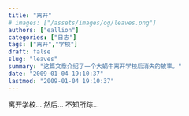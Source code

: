 ```yaml
---
title: "离开"
# images: ["/assets/images/og/leaves.png"]
authors: ["eallion"]
categories: ["日志"]
tags: ["离开","学校"]
draft: false
slug: "leaves"
summary: "这篇文章介绍了一个大蜗牛离开学校后消失的故事。"
date: "2009-01-04 19:10:37"
lastmod: "2009-01-04 19:10:37"
---
```


离开学校...
然后...
不知所踪...
